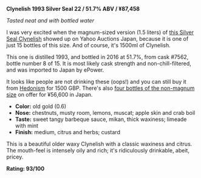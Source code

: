 **Clynelish 1993 Silver Seal 22 / 51.7% ABV / ¥87,458**

*Tasted neat and with bottled water*

I was very excited when the magnum-sized version (1.5 liters) of [this Silver Seal Clynelish](https://www.whiskybase.com/whiskies/whisky/84720/clynelish-1993-ss) showed up on Yahoo Auctions Japan, because it is one of just 15 bottles of this size.  And of course, it's 1500ml of Clynelish.

This one is distilled 1993, and bottled in 2016 at 51.7%, from cask #7562, bottle number 8 of 15.  It is most likely cask strength and non-chill-filtered, and was imported to Japan by ePower.

It looks like people are not drinking these (oops!) and you can still buy it from [Hedonism](https://hedonism.co.uk/product/clynelish-22yo-bottle-1-15-magnum-1993) for 1500 GBP.  There's also [four bottles of the non-magnum size](https://mukawa-spirit.com/?pid=107678707) on offer for ¥56,600 in Japan. 

* **Color:** old gold (0.6)
* **Nose:** chestnuts, musty room, lemons, muscat; apple skin and crab boil
* **Taste:** sweet tangy barbeque sauce, mikan, thick waxiness; limeade with mint
* **Finish:** medium, citrus and herbs; custard

This is a beautiful older waxy Clynelish with a classic waxiness and citrus.  The mouth-feel is intensely oily and rich; it's ridiculously drinkable, abeit, pricey.

**Rating: 93/100**